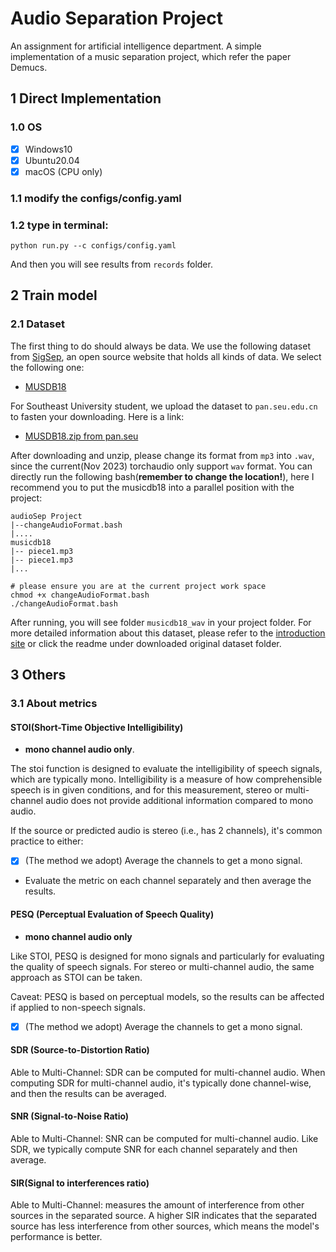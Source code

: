 # Audio Separation Project

An assignment for artificial intelligence department. A simple implementation of a music separation project, which refer the paper Demucs.


## 1 Direct Implementation

### 1.0 OS
- [X] Windows10
- [X] Ubuntu20.04
- [X] macOS (CPU only)

### 1.1 modify the configs/config.yaml

### 1.2 type in terminal:
```
python run.py --c configs/config.yaml
```

And then you will see results from `records` folder.



## 2 Train model

### 2.1 Dataset

The first thing to do should always be data. We use the following dataset from [SigSep](https://sigsep.github.io/datasets/musdb.html#musdb18-compressed-stems), an open source website that holds all kinds of data. We select the following one:

- [MUSDB18](https://zenodo.org/record/1117372)

For Southeast University student, we upload the dataset to `pan.seu.edu.cn` to fasten your downloading. Here is a link:

- [MUSDB18.zip from pan.seu](https://pan.seu.edu.cn:443/link/D36F7C878997B5BDF2A48B9D33FFE183 )


After downloading and unzip, please change its format from `mp3` into `.wav`, since the current(Nov 2023) torchaudio only support `wav` format. You can directly run the following bash(**remember to change the location!**), here I recommend you to put the musicdb18 into a parallel position with the project:
```
audioSep Project
|--changeAudioFormat.bash
|....
musicdb18
|-- piece1.mp3
|-- piece1.mp3
|...
```

```terminal
# please ensure you are at the current project work space
chmod +x changeAudioFormat.bash
./changeAudioFormat.bash
```

After running, you will see folder `musicdb18_wav` in your project folder. For more detailed information about this dataset, please refer to the [introduction site](https://zenodo.org/records/1117372) or click the readme under downloaded original dataset folder.




## 3 Others 

### 3.1 About metrics 

#### STOI(Short-Time Objective Intelligibility)

- **mono channel audio only**.

The stoi function is designed to evaluate the intelligibility of speech signals, which are typically mono. Intelligibility is a measure of how comprehensible speech is in given conditions, and for this measurement, stereo or multi-channel audio does not provide additional information compared to mono audio.

If the source or predicted audio is stereo (i.e., has 2 channels), it's common practice to either:
- [X] (The method we adopt) Average the channels to get a mono signal.
- Evaluate the metric on each channel separately and then average the results.

#### PESQ (Perceptual Evaluation of Speech Quality)
- **mono channel audio only**

Like STOI, PESQ is designed for mono signals and particularly for evaluating the quality of speech signals. For stereo or multi-channel audio, the same approach as STOI can be taken.

Caveat: PESQ is based on perceptual models, so the results can be affected if applied to non-speech signals.
- [X] (The method we adopt) Average the channels to get a mono signal.

#### SDR (Source-to-Distortion Ratio)
Able to Multi-Channel: SDR can be computed for multi-channel audio. When computing SDR for multi-channel audio, it's typically done channel-wise, and then the results can be averaged.


#### SNR (Signal-to-Noise Ratio)
Able to Multi-Channel: SNR can be computed for multi-channel audio. Like SDR, we typically compute SNR for each channel separately and then average.

#### SIR(Signal to interferences ratio)
Able to Multi-Channel: measures the amount of interference from other sources in the separated source. A higher SIR indicates that the separated source has less interference from other sources, which means the model's performance is better.
